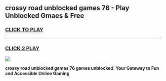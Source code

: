 
## crossy road unblocked games 76 - Play Unblocked Gmaes & Free
<h3>
<a href="https://news.freeplayer.one?title=crossy_road_unblocked_games_76&ref=23F">CLICK TO PLAY</a></h3>
<hr>

<h3>
<a href="https://news.freeplayer.one?title=crossy_road_unblocked_games_76&ref=23F">CLICK 2 PLAY</a>
  
</h3>

<a href="https://news.freeplayer.one?title=crossy_road_unblocked_games_76&ref=23F/"><img src="https://clearcache.store/games.png"></a>


**crossy road unblocked games 76 games unblocked: Your Gateway to Fun and Accessible Online Gaming**
